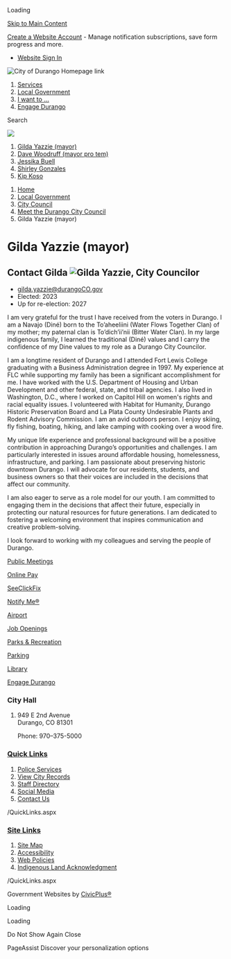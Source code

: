 Loading

[Skip to Main Content](https://www.durangogov.org/1703/Gilda-Yazzie-mayor/)

[Create a Website Account](https://www.durangogov.org/MyAccount/ProfileCreate) - Manage notification subscriptions, save form progress and more.   

- [Website Sign In](https://www.durangogov.org/MyAccount)

![City of Durango Homepage link](https://www.durangogov.org/ImageRepository/Document?documentID=27383)

1. [Services](https://www.durangogov.org/269/Services)
2. [Local Government](https://www.durangogov.org/27/Local-Government)
3. [I want to ...](https://www.durangogov.org/31/I-want-to)
4. [Engage Durango](https://www.durangogov.org/1616/Engage-Durango)

Search

![](https://www.durangogov.org/ImageRepository/Document?documentID=27382)

1. [Gilda Yazzie (mayor)](https://www.durangogov.org/1703/Gilda-Yazzie-mayor)
2. [Dave Woodruff (mayor pro tem)](https://www.durangogov.org/1702/Dave-Woodruff-mayor-pro-tem)
3. [Jessika Buell](https://www.durangogov.org/1407/Jessika-Buell)
4. [Shirley Gonzales](https://www.durangogov.org/1816/Shirley-Gonzales)
5. [Kip Koso](https://www.durangogov.org/1817/Kip-Koso)

<!--THE END-->

1. [Home](https://www.durangogov.org)
2. [Local Government](https://www.durangogov.org/27/Local-Government)
3. [City Council](https://www.durangogov.org/169/City-Council)
4. [Meet the Durango City Council](https://www.durangogov.org/1463/Meet-the-Durango-City-Council)
5. Gilda Yazzie (mayor)

# Gilda Yazzie (mayor)

## Contact Gilda ![Gilda Yazzie, City Councilor](https://www.durangogov.org/ImageRepository/Document?documentId=26433)

- [gilda.yazzie@durangoCO.gov](mailto:gilda.yazzie@durangoCO.gov)
- Elected: 2023
- Up for re-election: 2027

I am very grateful for the trust I have received from the voters in Durango. I am a Navajo (Diné) born to the To’aheeliini (Water Flows Together Clan) of my mother; my paternal clan is To’dich’ii’nii (Bitter Water Clan). In my large indigenous family, I learned the traditional (Diné) values and I carry the confidence of my Dine values to my role as a Durango City Councilor.

I am a longtime resident of Durango and I attended Fort Lewis College graduating with a Business Administration degree in 1997. My experience at FLC while supporting my family has been a significant accomplishment for me. I have worked with the U.S. Department of Housing and Urban Development and other federal, state, and tribal agencies. I also lived in Washington, D.C., where I worked on Capitol Hill on women's rights and racial equality issues. I volunteered with Habitat for Humanity, Durango Historic Preservation Board and La Plata County Undesirable Plants and Rodent Advisory Commission. I am an avid outdoors person. I enjoy skiing, fly fishing, boating, hiking, and lake camping with cooking over a wood fire.

My unique life experience and professional background will be a positive contribution in approaching Durango’s opportunities and challenges. I am particularly interested in issues around affordable housing, homelessness, infrastructure, and parking. I am passionate about preserving historic downtown Durango. I will advocate for our residents, students, and business owners so that their voices are included in the decisions that affect our community.

I am also eager to serve as a role model for our youth. I am committed to engaging them in the decisions that affect their future, especially in protecting our natural resources for future generations. I am dedicated to fostering a welcoming environment that inspires communication and creative problem-solving.

I look forward to working with my colleagues and serving the people of Durango.

[Public Meetings](https://www.durangoco.gov/146/35378/Agendas-Minutes)

[Online Pay](https://www.durangogov.org/1088/Online-Payments)

[SeeClickFix](https://www.durangogov.org/1668/SeeClickFix)

[Notify Me®](https://www.durangogov.org/list.aspx)

[Airport](https://www.durangogov.org/1450/Airport)

[Job Openings](https://www.governmentjobs.com/careers/durangoco)

[Parks &amp; Recreation](https://www.durangogov.org/1449/Parks-Recreation)

[Parking](https://www.durangogov.org/332/Parking)

[Library](https://www.durangogov.org/1451/Library)

[Engage Durango](https://www.durangogov.org/1616/Connect-Engage-Durango)

### City Hall

1. 949 E 2nd Avenue  
   Durango, CO 81301
   
   Phone: 970–375-5000

### [Quick Links](https://www.durangogov.org/QuickLinks.aspx?CID=79)

1. [Police Services](https://www.durangogov.org/police)
2. [View City Records](https://durangogov.hylandcloud.com/221publicaccessserver)
3. [Staff Directory](https://www.durangogov.org/directory.aspx)
4. [Social Media](https://www.durangogov.org/79/Social-Media)
5. [Contact Us](https://www.durangogov.org/1677/Contact-Us)

/QuickLinks.aspx

### [Site Links](https://www.durangogov.org/QuickLinks.aspx?CID=81)

1. [Site Map](https://www.durangogov.org/sitemap)
2. [Accessibility](https://www.durangogov.org/1789/Digital-Accessibility-Statement)
3. [Web Policies](https://www.durangogov.org/682/Web-Policies)
4. [Indigenous Land Acknowledgment](https://www.durangogov.org/1797/Indigenous-Land-Acknowledgment)

/QuickLinks.aspx

Government Websites by [CivicPlus®](https://connect.civicplus.com/referral)

Loading

Loading

Do Not Show Again Close

PageAssist Discover your personalization options